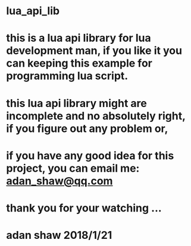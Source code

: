 # lua_api_lib
# this is a lua api library for lua development man, if you like it you can keeping this example for programming lua script.
# this lua api library might are incomplete and no absolutely right, if you figure out any problem or,
# if you have any good idea for this project, you can email me: adan_shaw@qq.com
# thank you for your watching ...
# adan shaw 2018/1/21
